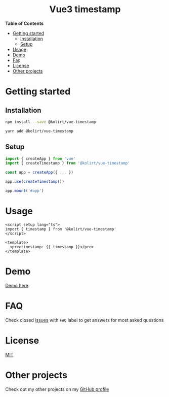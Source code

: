 <h1 align="center">Vue3 timestamp</h1>

**Table of Contents**

- [Getting started](#getting-started)
  - [Installation](#installation)
  - [Setup](#setup)
- [Usage](#usage)
- [Demo](#demo)
- [Faq](#faq)
- [License](#license)
- [Other projects](#other-projects)

# Getting started

## Installation
```bash
npm install --save @kolirt/vue-timestamp

yarn add @kolirt/vue-timestamp
```

## Setup
```javascript
import { createApp } from 'vue'
import { createTimestamp } from '@kolirt/vue-timestamp'

const app = createApp({ ... })

app.use(createTimestamp())

app.mount('#app')
```


# Usage
```vue
<script setup lang="ts">
import { timestamp } from '@kolirt/vue-timestamp'
</script>

<template>
  <pre>timestamp: {{ timestamp }}</pre>
</template>
```


# Demo

[Demo here](https://kolirt.github.io/vue-timestamp/).


# FAQ

Check closed [issues](https://github.com/kolirt/vue-timestamp/issues) with `FAQ` label to get answers for most asked
questions


# License

[MIT](https://github.com/kolirt/vue-timestamp/blob/master/LICENSE)


# Other projects

Check out my other projects on my [GitHub profile](https://github.com/kolirt)